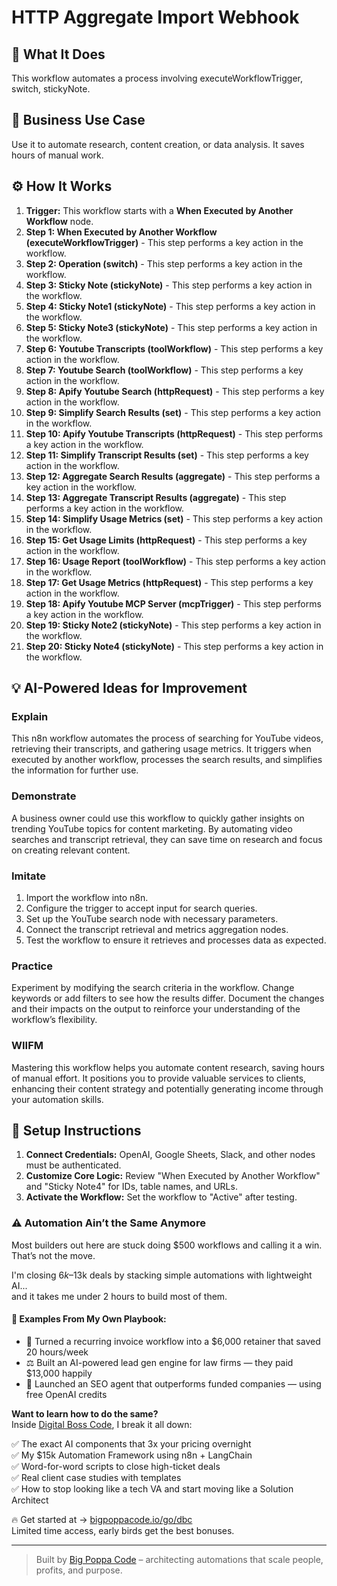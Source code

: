 # HTTP Aggregate Import Webhook

## 🚀 What It Does
This workflow automates a process involving executeWorkflowTrigger, switch, stickyNote.

## 💼 Business Use Case
Use it to automate research, content creation, or data analysis. It saves hours of manual work.

## ⚙️ How It Works
1.  **Trigger:** This workflow starts with a **When Executed by Another Workflow** node.
2. **Step 1: When Executed by Another Workflow (executeWorkflowTrigger)** - This step performs a key action in the workflow.
3. **Step 2: Operation (switch)** - This step performs a key action in the workflow.
4. **Step 3: Sticky Note (stickyNote)** - This step performs a key action in the workflow.
5. **Step 4: Sticky Note1 (stickyNote)** - This step performs a key action in the workflow.
6. **Step 5: Sticky Note3 (stickyNote)** - This step performs a key action in the workflow.
7. **Step 6: Youtube Transcripts (toolWorkflow)** - This step performs a key action in the workflow.
8. **Step 7: Youtube Search (toolWorkflow)** - This step performs a key action in the workflow.
9. **Step 8: Apify Youtube Search (httpRequest)** - This step performs a key action in the workflow.
10. **Step 9: Simplify Search Results (set)** - This step performs a key action in the workflow.
11. **Step 10: Apify Youtube Transcripts (httpRequest)** - This step performs a key action in the workflow.
12. **Step 11: Simplify Transcript Results (set)** - This step performs a key action in the workflow.
13. **Step 12: Aggregate Search Results (aggregate)** - This step performs a key action in the workflow.
14. **Step 13: Aggregate Transcript Results (aggregate)** - This step performs a key action in the workflow.
15. **Step 14: Simplify Usage Metrics (set)** - This step performs a key action in the workflow.
16. **Step 15: Get Usage Limits (httpRequest)** - This step performs a key action in the workflow.
17. **Step 16: Usage Report (toolWorkflow)** - This step performs a key action in the workflow.
18. **Step 17: Get Usage Metrics (httpRequest)** - This step performs a key action in the workflow.
19. **Step 18: Apify Youtube MCP Server (mcpTrigger)** - This step performs a key action in the workflow.
20. **Step 19: Sticky Note2 (stickyNote)** - This step performs a key action in the workflow.
21. **Step 20: Sticky Note4 (stickyNote)** - This step performs a key action in the workflow.

## 💡 AI-Powered Ideas for Improvement
### Explain
This n8n workflow automates the process of searching for YouTube videos, retrieving their transcripts, and gathering usage metrics. It triggers when executed by another workflow, processes the search results, and simplifies the information for further use.

### Demonstrate
A business owner could use this workflow to quickly gather insights on trending YouTube topics for content marketing. By automating video searches and transcript retrieval, they can save time on research and focus on creating relevant content.

### Imitate
1. Import the workflow into n8n.
2. Configure the trigger to accept input for search queries.
3. Set up the YouTube search node with necessary parameters.
4. Connect the transcript retrieval and metrics aggregation nodes.
5. Test the workflow to ensure it retrieves and processes data as expected.

### Practice
Experiment by modifying the search criteria in the workflow. Change keywords or add filters to see how the results differ. Document the changes and their impacts on the output to reinforce your understanding of the workflow’s flexibility.

### WIIFM
Mastering this workflow helps you automate content research, saving hours of manual effort. It positions you to provide valuable services to clients, enhancing their content strategy and potentially generating income through your automation skills.

## 🔧 Setup Instructions
1. **Connect Credentials:** OpenAI, Google Sheets, Slack, and other nodes must be authenticated.
2. **Customize Core Logic:** Review "When Executed by Another Workflow" and "Sticky Note4" for IDs, table names, and URLs.
3. **Activate the Workflow:** Set the workflow to "Active" after testing.

### ⚠️ Automation Ain’t the Same Anymore

Most builders out here are stuck doing $500 workflows and calling it a win.  
That’s not the move.  

I'm closing $6k–$13k deals by stacking simple automations with lightweight AI...  
and it takes me under 2 hours to build most of them.

#### 🧠 Examples From My Own Playbook:
- 🔁 Turned a recurring invoice workflow into a $6,000 retainer that saved 20 hours/week  
- ⚖️ Built an AI-powered lead gen engine for law firms — they paid $13,000 happily  
- 🚀 Launched an SEO agent that outperforms funded companies — using free OpenAI credits  

**Want to learn how to do the same?**  
Inside [Digital Boss Code](https://bigpoppacode.io/go/dbc), I break it all down:

✅ The exact AI components that 3x your pricing overnight  
✅ My $15k Automation Framework using n8n + LangChain  
✅ Word-for-word scripts to close high-ticket deals  
✅ Real client case studies with templates  
✅ How to stop looking like a tech VA and start moving like a Solution Architect  

🔥 Get started at → [bigpoppacode.io/go/dbc](https://bigpoppacode.io/go/dbc)  
Limited time access, early birds get the best bonuses.

---
> Built by [Big Poppa Code](https://bigpoppacode.io) – architecting automations that scale people, profits, and purpose.
